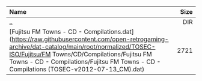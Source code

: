 |Name|Size|
|:---|---:|
|[..](../index.html)|DIR|
|[Fujitsu FM Towns - CD - Compilations.dat](https://raw.githubusercontent.com/open-retrogaming-archive/dat-catalog/main/root/normalized/TOSEC-ISO/Fujitsu/FM Towns/CD/Compilations/Fujitsu FM Towns - CD - Compilations/Fujitsu FM Towns - CD - Compilations (TOSEC-v2012-07-13_CM).dat)|2721|
